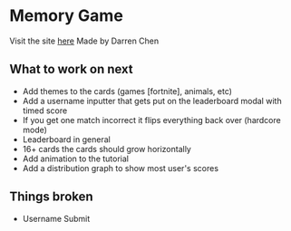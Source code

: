 # Memory Game
Visit the site [here](https://memorygame-d.vercel.app/)
Made by Darren Chen
## What to work on next
- Add themes to the cards (games [fortnite], animals, etc)
- Add a username inputter that gets put on the leaderboard modal with timed score
- If you get one match incorrect it flips everything back over (hardcore mode)
- Leaderboard in general
- 16+ cards the cards should grow horizontally
- Add animation to the tutorial
- Add a distribution graph to show most user's scores

## Things broken
- Username Submit

